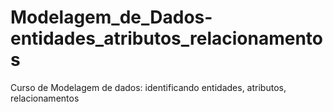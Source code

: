 # Modelagem_de_Dados-entidades_atributos_relacionamentos
Curso de Modelagem de dados: identificando entidades, atributos, relacionamentos
